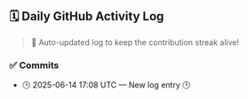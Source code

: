 ## 🗓️ Daily GitHub Activity Log

> 🤖 Auto-updated log to keep the contribution streak alive!

### ✅ Commits

- 🕒 2025-06-14 17:08 UTC — New log entry 🕒

